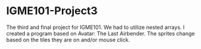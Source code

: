 # IGME101-Project3
The third and final project for IGME101. We had to utilize nested arrays. I created a program based on Avatar: The Last Airbender. The sprites change based on the tiles they are on and/or mouse click.
